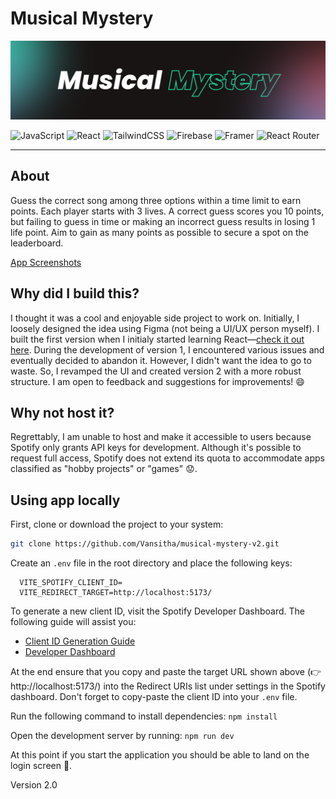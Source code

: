 # Musical Mystery

![Banner](/images/Cover.png)
<br>

![JavaScript](https://img.shields.io/badge/javascript-%23323330.svg?style=for-the-badge&logo=javascript&logoColor=%23F7DF1E)
![React](https://img.shields.io/badge/react-%2320232a.svg?style=for-the-badge&logo=react&logoColor=%2361DAFB)
![TailwindCSS](https://img.shields.io/badge/tailwindcss-%2338B2AC.svg?style=for-the-badge&logo=tailwind-css&logoColor=white)
![Firebase](https://img.shields.io/badge/Firebase-039BE5?style=for-the-badge&logo=Firebase&logoColor=white)
![Framer](https://img.shields.io/badge/Framer-black?style=for-the-badge&logo=framer&logoColor=blue)
![React Router](https://img.shields.io/badge/React_Router-CA4245?style=for-the-badge&logo=react-router&logoColor=white)

---

## About

Guess the correct song among three options within a time limit to earn points. Each player starts with 3 lives. A correct guess scores you 10 points, but failing to guess in time or making an incorrect guess results in losing 1 life point. Aim to gain as many points as possible to secure a spot on the leaderboard.

[App Screenshots](./images/)

## Why did I build this?

I thought it was a cool and enjoyable side project to work on. Initially, I loosely designed the idea using Figma (not being a UI/UX person myself). I built the first version when I initialy started learning React—[check it out here](https://github.com/Vansitha/musical-mystery). During the development of version 1, I encountered various issues and eventually decided to abandon it. However, I didn't want the idea to go to waste. So, I revamped the UI and created version 2 with a more robust structure. I am open to feedback and suggestions for improvements! 😄

## Why not host it?

Regrettably, I am unable to host and make it accessible to users because Spotify only grants API keys for development. Although it's possible to request full access, Spotify does not extend its quota to accommodate apps classified as "hobby projects" or "games" 😟.

## Using app locally

First, clone or download the project to your system:

```bash
git clone https://github.com/Vansitha/musical-mystery-v2.git
```

Create an `.env` file in the root directory and place the following keys:

```
  VITE_SPOTIFY_CLIENT_ID=
  VITE_REDIRECT_TARGET=http://localhost:5173/
```

To generate a new client ID, visit the Spotify Developer Dashboard. The following guide will assist you:

- [Client ID Generation Guide](https://developer.spotify.com/documentation/web-api/concepts/apps)
- [Developer Dashboard](https://developer.spotify.com/dashboard)

At the end ensure that you copy and paste the target URL shown above (👉 http://localhost:5173/) into the Redirect URIs list under settings in the Spotify dashboard. Don't forget to copy-paste the client ID into your `.env` file. <br>

Run the following command to install dependencies: `npm install`

Open the development server by running: `npm run dev`

At this point if you start the application you should be able to land on the login screen 🎉.

Version 2.0